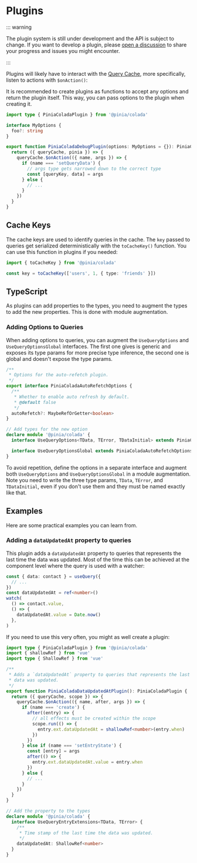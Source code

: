 # Plugins

::: warning

The plugin system is still under development and the API is subject to change. If you want to develop a plugin, please [open a discussion](https://github.com/posva/pinia/discussions) to share your progress and issues you might encounter.

:::

Plugins will likely have to interact with the [Query Cache](query-cache.md), more specifically, listen to actions with `$onAction()`:

It is recommended to create plugins as functions to accept any options and return the plugin itself. This way, you can pass options to the plugin when creating it.

```ts twoslash
import type { PiniaColadaPlugin } from '@pinia/colada'

interface MyOptions {
  foo?: string
}

export function PiniaColadaDebugPlugin(options: MyOptions = {}): PiniaColadaPlugin {
  return ({ queryCache, pinia }) => {
    queryCache.$onAction(({ name, args }) => {
      if (name === 'setQueryData') {
        // args type gets narrowed down to the correct type
        const [queryKey, data] = args
      } else {
        // ...
      }
    })
  }
}
```

## Cache Keys

The cache keys are used to identify queries in the cache. The `key` passed to queries get serialized deterministically with the `toCacheKey()` function. You can use this function in plugins if you needed:

```ts twoslash
import { toCacheKey } from '@pinia/colada'

const key = toCacheKey(['users', 1, { type: 'friends' }])
```

## TypeScript

As plugins can add properties to the types, you need to augment the types to add the new properties. This is done with module augmentation.

### Adding Options to Queries

When adding options to queries, you can augment the `UseQueryOptions` and `UseQueryOptionsGlobal` interfaces. The first one gives is generic and exposes its type params for more precise type inference, the second one is global and doesn't expose the type params.

```ts
/**
 * Options for the auto-refetch plugin.
 */
export interface PiniaColadaAutoRefetchOptions {
  /**
   * Whether to enable auto refresh by default.
   * @default false
   */
  autoRefetch?: MaybeRefOrGetter<boolean>
}

// Add types for the new option
declare module '@pinia/colada' {
  interface UseQueryOptions<TData, TError, TDataInitial> extends PiniaColadaAutoRefetchOptions {}

  interface UseQueryOptionsGlobal extends PiniaColadaAutoRefetchOptions {}
}
```

To avoid repetition, define the options in a separate interface and augment both `UseQueryOptions` and `UseQueryOptionsGlobal` in a module augmentation. Note you need to write the three type params, `TData`, `TError`, and `TDataInitial`, even if you don't use them and they must be named exactly like that.

## Examples

Here are some practical examples you can learn from.

### Adding a `dataUpdatedAt` property to queries

This plugin adds a `dataUpdatedAt` property to queries that represents the last time the data was updated. Most of the time this can be achieved at the component level where the query is used with a watcher:

```ts
const { data: contact } = useQuery({
  // ...
})
const dataUpdatedAt = ref<number>()
watch(
  () => contact.value,
  () => {
    dataUpdatedAt.value = Date.now()
  },
)
```

If you need to use this very often, you might as well create a plugin:

```ts twoslash
import type { PiniaColadaPlugin } from '@pinia/colada'
import { shallowRef } from 'vue'
import type { ShallowRef } from 'vue'

/**
 * Adds a `dataUpdatedAt` property to queries that represents the last time the
 * data was updated.
 */
export function PiniaColadaDataUpdatedAtPlugin(): PiniaColadaPlugin {
  return ({ queryCache, scope }) => {
    queryCache.$onAction(({ name, after, args }) => {
      if (name === 'create') {
        after((entry) => {
          // all effects must be created within the scope
          scope.run(() => {
            entry.ext.dataUpdatedAt = shallowRef<number>(entry.when)
          })
        })
      } else if (name === 'setEntryState') {
        const [entry] = args
        after(() => {
          entry.ext.dataUpdatedAt.value = entry.when
        })
      } else {
        // ...
      }
    })
  }
}

// Add the property to the types
declare module '@pinia/colada' {
  interface UseQueryEntryExtensions<TData, TError> {
    /**
     * Time stamp of the last time the data was updated.
     */
    dataUpdatedAt: ShallowRef<number>
  }
}
```

